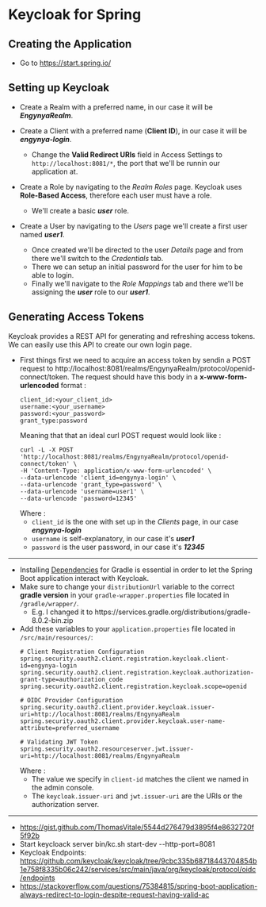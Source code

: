# Keycloak for Spring

## Creating the Application

+ Go to https://start.spring.io/

## Setting up Keycloak

+ Create a Realm with a preferred name, in our case it will be ***EngynyaRealm***.

+ Create a Client with a preferred name (**Client ID**), in our case it will be ***engynya-login***.
  - Change the **Valid Redirect URIs** field in Access Settings to `http://localhost:8081/*`, the port that we'll be runnin our application at.

+ Create a Role by navigating to the *Realm Roles* page. Keycloak uses **Role-Based Access**, therefore each user must have a role.
  - We'll create a basic ***user*** role.

+ Create a User by navigating to the *Users* page we'll create a first user named ***user1***.
  - Once created we'll be directed to the user *Details* page and from there we'll switch to the *Credentials* tab.
  - There we can setup an initial password for the user for him to be able to login.
  - Finally we'll navigate to the *Role Mappings* tab and there we'll be assigning the ***user*** role to our ***user1***.

## Generating Access Tokens

Keycloak provides a REST API for generating and refreshing access tokens. We can easily use this API to create our own login page.

+ First things first we need to acquire an access token by sendin a POST request to http://localhost:8081/realms/EngynyaRealm/protocol/openid-connect/token. The request should have this body in a **x-www-form-urlencoded** format :
  ```
  client_id:<your_client_id>
  username:<your_username>
  password:<your_password>
  grant_type:password
  ```
  Meaning that that an ideal curl POST request would look like :
  ```curl
  curl -L -X POST 'http://localhost:8081/realms/EngynyaRealm/protocol/openid-connect/token' \
  -H 'Content-Type: application/x-www-form-urlencoded' \
  --data-urlencode 'client_id=engynya-login' \
  --data-urlencode 'grant_type=password' \
  --data-urlencode 'username=user1' \
  --data-urlencode 'password=12345'
  ```
  Where :
  - `client_id` is the one with set up in the *Clients* page, in our case ***engynya-login***
  - `username` is self-explanatory, in our case it's ***user1***
  - `password` is the user password, in our case it's ***12345***



---

+ Installing [Dependencies](https://github.com/curityio/spring-boot-oauth-client/blob/master/build.gradle) for Gradle is essential in order to let the Spring Boot application interact with Keycloak.
+ Make sure to change your `distributionUrl` variable to the correct **gradle version** in your `gradle-wrapper.properties` file located in `/gradle/wrapper/`.
  - E.g. I changed it to https\://services.gradle.org/distributions/gradle-8.0.2-bin.zip
+ Add these variables to your `application.properties` file located in `/src/main/resources/`:
  ```properties
  # Client Registration Configuration
  spring.security.oauth2.client.registration.keycloak.client-id=engynya-login
  spring.security.oauth2.client.registration.keycloak.authorization-grant-type=authorization_code
  spring.security.oauth2.client.registration.keycloak.scope=openid

  # OIDC Provider Configuration
  spring.security.oauth2.client.provider.keycloak.issuer-uri=http://localhost:8081/realms/EngynyaRealm
  spring.security.oauth2.client.provider.keycloak.user-name-attribute=preferred_username
  
  # Validating JWT Token
  spring.security.oauth2.resourceserver.jwt.issuer-uri=http://localhost:8081/realms/EngynyaRealm
  ```
  Where :
  - The value we specify in `client-id` matches the client we named in the admin console.
  - The `keycloak.issuer-uri` and `jwt.issuer-uri` are the URIs or the authorization server.



---

+ https://gist.github.com/ThomasVitale/5544d276479d3895f4e8632720f5f92b
+ Start keycloack server bin/kc.sh start-dev --http-port=8081
+ Keycloak Endpoints: https://github.com/keycloak/keycloak/tree/9cbc335b68718443704854b1e758f8335b06c242/services/src/main/java/org/keycloak/protocol/oidc/endpoints
+ https://stackoverflow.com/questions/75384815/spring-boot-application-always-redirect-to-login-despite-request-having-valid-ac
